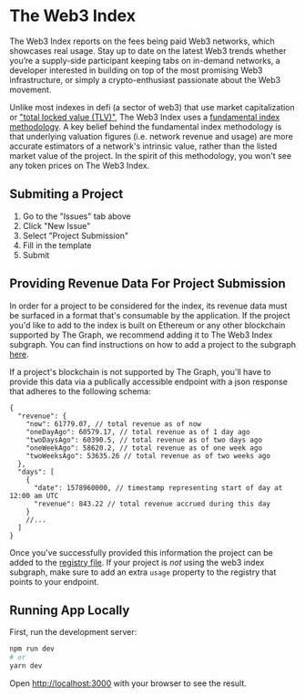 # The Web3 Index

The Web3 Index reports on the fees being paid Web3 networks, which showcases real usage. Stay up to date on the latest Web3 trends whether you’re a supply-side participant keeping tabs on in-demand networks, a developer interested in building on top of the most promising Web3 infrastructure, or simply a crypto-enthusiast passionate about the Web3 movement.

Unlike most indexes in defi (a sector of web3) that use market capitalization or ["total locked value (TLV)"](https://messari.io/article/how-to-interpret-total-value-locked-tvl-in-defi), The Web3 Index uses a [fundamental index methodology](https://en.wikipedia.org/wiki/Fundamentally_based_indexes). A key belief behind the fundamental index methodology is that underlying valuation figures (i.e. network revenue and usage) are more accurate estimators of a network's intrinsic value, rather than the listed market value of the project. In the spirit of this methodology, you won't see any token prices on The Web3 Index.

## Submiting a Project

1. Go to the "Issues" tab above
2. Click "New Issue"
3. Select "Project Submission"
4. Fill in the template
5. Submit

## Providing Revenue Data For Project Submission

In order for a project to be considered for the index, its revenue data must be surfaced in a format that's consumable by the application. If the project you'd like to add to the index is built on Ethereum or any other blockchain supported by The Graph, we recommend adding it to The Web3 Index subgraph. You can find instructions on how to add a project to the subgraph [here](https://github.com/web3index/subgraph).

If a project's blockchain is not supported by The Graph, you'll have to provide this data via a publically accessible endpoint with a json response that adheres to the following schema:

```
{
  "revenue": {
    "now": 61779.07, // total revenue as of now
    "oneDayAgo": 60579.17, // total revenue as of 1 day ago
    "twoDaysAgo": 60390.5, // total revenue as of two days ago
    "oneWeekAgo": 58620.2, // total revenue as of one week ago
    "twoWeeksAgo": 53635.26 // total revenue as of two weeks ago
  },
  "days": [
    {
      "date": 1578960000, // timestamp representing start of day at 12:00 am UTC
      "revenue": 843.22 // total revenue accrued during this day
    }
    //...
  ]
}
```

Once you've successfully provided this information the project can be added to the [registry file](./registry.json). If your project is *not* using the web3 index subgraph, make sure to add an extra `usage` property to the registry that points to your endpoint.

## Running App Locally

First, run the development server:

```bash
npm run dev
# or
yarn dev
```

Open [http://localhost:3000](http://localhost:3000) with your browser to see the result.
